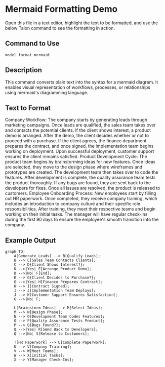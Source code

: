 # Mermaid Formatting Demo

Open this file in a text editor, highlight the text to be formatted, and use the below Talon command to see the formatting in action.

## Command to Use

`model format mermaid`

## Description

This command converts plain text into the syntax for a mermaid diagram. It enables visual representation of workflows, processes, or relationships using mermaid's diagramming language.


## Text to Format

Company Workflow: The company starts by generating leads through marketing campaigns. Once leads are qualified, the sales team takes over and contacts the potential clients. If the client shows interest, a product demo is arranged. After the demo, the client decides whether or not to proceed with a purchase. If the client agrees, the finance department prepares the contract, and once signed, the implementation team begins working on deployment. Upon successful deployment, customer support ensures the client remains satisfied. Product Development Cycle: The product team begins by brainstorming ideas for new features. Once ideas are selected, they move to the design phase where wireframes and prototypes are created. The development team then takes over to code the features. After development is complete, the quality assurance team tests the product thoroughly. If any bugs are found, they are sent back to the developers for fixes. Once all issues are resolved, the product is released to customers. Employee Onboarding Process: New employees start by filling out HR paperwork. Once completed, they receive company training, which includes an introduction to company culture and their specific role responsibilities. After training, they meet their respective teams and begin working on their initial tasks. The manager will have regular check-ins during the first 90 days to ensure the employee's smooth transition into the company.

## Example Output

```mermaid
graph TD;
    A[Generate Leads] --> B[Qualify Leads];
    B --> C[Sales Team Contacts Clients];
    C --> D{Client Shows Interest?};
    D -->|Yes| E[Arrange Product Demo];
    D -->|No| F[End];
    E --> G{Client Decides to Purchase?};
    G -->|Yes| H[Finance Prepares Contract];
    H --> I[Contract Signed];
    I --> J[Implementation Team Deploys];
    J --> K[Customer Support Ensures Satisfaction];
    G -->|No| F;

    L[Brainstorm Ideas] --> M[Select Ideas];
    M --> N[Design Phase];
    N --> O[Development Team Codes Features];
    O --> P[Quality Assurance Tests Product];
    P --> Q{Bugs Found?};
    Q -->|Yes| R[Send Back to Developers];
    Q -->|No| S[Release to Customers];

    T[HR Paperwork] --> U[Complete Paperwork];
    U --> V[Company Training];
    V --> W[Meet Teams];
    W --> X[Initial Tasks];
    X --> Y[Manager Check-Ins];
```
